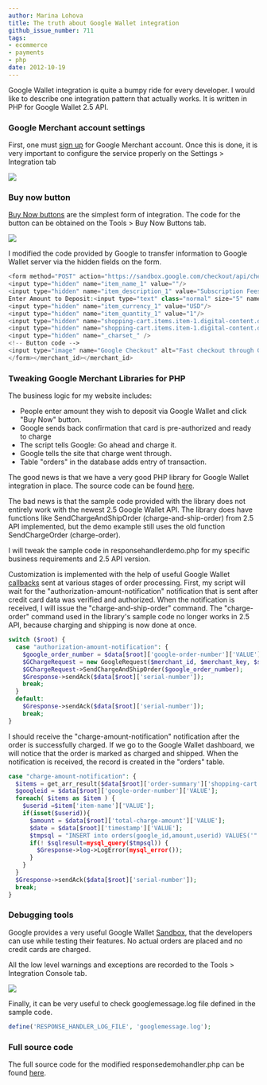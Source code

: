 ```yaml
---
author: Marina Lohova
title: The truth about Google Wallet integration
github_issue_number: 711
tags:
- ecommerce
- payments
- php
date: 2012-10-19
---
```


Google Wallet integration is quite a bumpy ride for every developer. I would like to describe one integration pattern that actually works. It is written in PHP for Google Wallet 2.5 API.

### Google Merchant account settings

First, one must [sign up](https://developers.google.com/checkout/developer/Google_Checkout_Buy_Now_Button_How_To#signup) for Google Merchant account. Once this is done, it is very important to configure the service properly on the Settings > Integration tab

<a href="/blog/2012/10/the-truth-about-google-wallet/image-0.png" imageanchor="1"><img border="0" src="/blog/2012/10/the-truth-about-google-wallet/image-0.png"/></a>

### Buy now button

[Buy Now buttons](https://developers.google.com/checkout/developer/Google_Checkout_Buy_Now_Button_How_To) are the simplest form of integration. The code for the button can be obtained on the Tools > Buy Now Buttons tab.

<img border="0" src="/blog/2012/10/the-truth-about-google-wallet/image-1.jpeg"/>

I modified the code provided by Google to transfer information to Google Wallet server via the hidden fields on the form.

```php
<form method="POST" action="https://sandbox.google.com/checkout/api/checkout/v2/checkoutForm/Merchant/<merchant_id>" accept-charset="utf-8">
<input type="hidden" name="item_name_1" value=""/>
<input type="hidden" name="item_description_1" value="Subscription Fees"/>
Enter Amount to Deposit:<input type="text" class="normal" size="5" name="item_price_1" value=""/>
<input type="hidden" name="item_currency_1" value="USD"/>
<input type="hidden" name="item_quantity_1" value="1"/>
<input type="hidden" name="shopping-cart.items.item-1.digital-content.display-disposition" value="OPTIMISTIC"/>
<input type="hidden" name="shopping-cart.items.item-1.digital-content.description" value="It may take up to 24 hours to process your deposit. Check your account balance and notify the Commissioner if it's not updated within 24 hours."/>
<input type="hidden" name="_charset_" />
<!-- Button code -->
<input type="image" name="Google Checkout" alt="Fast checkout through Google" src="http://sandbox.google.com/checkout/buttons/checkout.gif?merchant_id=<merchant_id>&w=180&h=46&style=white&variant=text&loc=en_US" height="46" width="180" />>
</form></merchant_id></merchant_id>
```

### Tweaking Google Merchant Libraries for PHP

The business logic for my website includes:

- People enter amount they wish to deposit via Google Wallet and click "Buy Now" button.
- Google sends back confirmation that card is pre-authorized and ready to charge
- The script tells Google: Go ahead and charge it.
- Google tells the site that charge went through.
- Table "orders" in the database adds entry of transaction.

The good news is that we have a very good PHP library for Google Wallet integration in place. The source code can be found [here](http://code.google.com/p/google-checkout-php-sample-code/source/browse/trunk/).

The bad news is that the sample code provided with the library does not entirely work with the newest 2.5 Google Wallet API. The library does have functions like SendChargeAndShipOrder (charge-and-ship-order) from 2.5 API implemented, but the demo example still uses the old function SendChargeOrder (charge-order).

I will tweak the sample code in responsehandlerdemo.php for my specific business requirements and 2.5 API version.

Customization is implemented with the help of useful Google Wallet [callbacks](https://developers.google.com/checkout/developer/Google_Checkout_Custom_Processing_How_To) sent at various stages of order processing. First, my script will wait for the "authorization-amount-notification" notification that is sent after credit card data was verified and authorized. When the notification is received, I will issue the "charge-and-ship-order" command. The "charge-order" command used in the library's sample code no longer works in 2.5 API, because charging and shipping is now done at once.

```php
switch ($root) {
  case "authorization-amount-notification": {
    $google_order_number = $data[$root]['google-order-number']['VALUE'];
    $GChargeRequest = new GoogleRequest($merchant_id, $merchant_key, $server_type);
    $GChargeRequest->SendChargeAndShipOrder($google_order_number);
    $Gresponse->sendAck($data[$root]['serial-number']);
    break;
  }
  default:
    $Gresponse->sendAck($data[$root]['serial-number']);
    break;
}
```

I should receive the "charge-amount-notification" notification after the order is successfully charged. If we go to the Google Wallet dashboard, we will notice that the order is marked as charged and shipped. When the notification is received, the record is created in the "orders" table.

```php
case "charge-amount-notification": {
  $items = get_arr_result($data[$root]['order-summary']['shopping-cart']['items']['item']);
  $googleid = $data[$root]['google-order-number']['VALUE'];
  foreach( $items as $item ) {
    $userid =$item['item-name']['VALUE'];
    if(isset($userid)){
      $amount = $data[$root]['total-charge-amount']['VALUE'];
      $date = $data[$root]['timestamp']['VALUE'];
      $tmpsql = "INSERT into orders(google_id,amount,userid) VALUES('". $googleid."','".$amount."','".$userid."')";
      if(! $sqlresult=mysql_query($tmpsql)) {
        $Gresponse->log->LogError(mysql_error());
      }
    }
  }
  $Gresponse->sendAck($data[$root]['serial-number']);
  break;
}
```

### Debugging tools

Google provides a very useful Google Wallet [Sandbox](http://support.google.com/checkout/sell/bin/answer.py?hl=en&answer=134469), that the developers can use while testing their features. No actual orders are placed and no credit cards are charged.

All the low level warnings and exceptions are recorded to the Tools > Integration Console tab.

<img border="0" src="/blog/2012/10/the-truth-about-google-wallet/image-2.jpeg"/>

Finally, it can be very useful to check googlemessage.log file defined in the sample code.

```php
define('RESPONSE_HANDLER_LOG_FILE', 'googlemessage.log');
```

### Full source code

The full source code for the modified responsedemohandler.php can be found [here](https://gist.github.com/eb63b05ab465c672c6ae).
